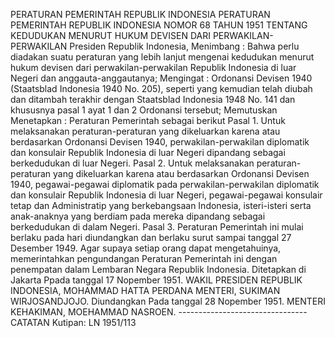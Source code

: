  PERATURAN PEMERINTAH REPUBLIK INDONESIA PERATURAN PEMERINTAH REPUBLIK INDONESIA NOMOR 68 TAHUN 1951 TENTANG KEDUDUKAN MENURUT HUKUM DEVISEN DARI PERWAKILAN-PERWAKILAN Presiden Republik Indonesia,
Menimbang :
 Bahwa perlu diadakan suatu peraturan yang lebih lanjut mengenai kedudukan menurut hukum devisen dari perwakilan-perwakilan Republik Indonesia di luar Negeri dan anggauta-anggautanya;
Mengingat :
 Ordonansi Devisen 1940 (Staatsblad Indonesia 1940 No. 205), seperti yang kemudian telah diubah dan ditambah terakhir dengan Staatsblad Indonesia 1948 No. 141 dan khususnya pasal 1 ayat 1 dan 2 Ordonansi tersebut; Memutuskan Menetapkan : Peraturan Pemerintah sebagai berikut Pasal 1. Untuk melaksanakan peraturan-peraturan yang dikeluarkan karena atau berdasarkan Ordonansi Devisen 1940, perwakilan-perwakilan diplomatik dan konsulair Republik Indonesia di luar Negeri dipandang sebagai berkedudukan di luar Negeri. Pasal 2. Untuk melaksanakan peraturan-peraturan yang dikeluarkan karena atau berdasarkan Ordonansi Devisen 1940, pegawai-pegawai diplomatik pada perwakilan-perwakilan diplomatik dan konsulair Republik Indonesia di luar Negeri, pegawai-pegawai konsulair tetap dan Administratip yang berkebangsaan Indonesia, isteri-isteri serta anak-anaknya yang berdiam pada mereka dipandang sebagai berkedudukan di dalam Negeri. Pasal 3. Peraturan Pemerintah ini mulai berlaku pada hari diundangkan dan berlaku surut sampai tanggal 27 Desember 1949. Agar supaya setiap orang dapat mengetahuinya, memerintahkan pengundangan Peraturan Pemerintah ini dengan penempatan dalam Lembaran Negara Republik Indonesia. Ditetapkan di Jakarta Ppada tanggal 17 Nopember 1951. WAKIL PRESIDEN REPUBLIK INDONESIA, MOHAMMAD HATTA PERDANA MENTERI, SUKIMAN WIRJOSANDJOJO. Diundangkan Pada tanggal 28 Nopember 1951. MENTERI KEHAKIMAN, MOEHAMMAD NASROEN. -------------------------------- CATATAN Kutipan: LN 1951/113